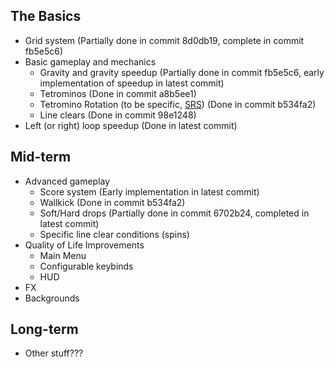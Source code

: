 ## The Basics
* Grid system (Partially done in commit 8d0db19, complete in commit fb5e5c6)
* Basic gameplay and mechanics
  * Gravity and gravity speedup (Partially done in commit fb5e5c6, early implementation of speedup in latest commit)
  * Tetrominos (Done in commit a8b5ee1)
  * Tetromino Rotation (to be specific, [SRS](http://tetris.wikia.com/wiki/SRS)) (Done in commit b534fa2)
  * Line clears (Done in commit 98e1248)
* Left (or right) loop speedup (Done in latest commit)

## Mid-term
* Advanced gameplay
  * Score system (Early implementation in latest commit)
  * Wallkick (Done in commit b534fa2)
  * Soft/Hard drops (Partially done in commit 6702b24, completed in latest commit)
  * Specific line clear conditions (spins)
* Quality of Life Improvements
  * Main Menu
  * Configurable keybinds
  * HUD
* FX
* Backgrounds

## Long-term
* Other stuff???
